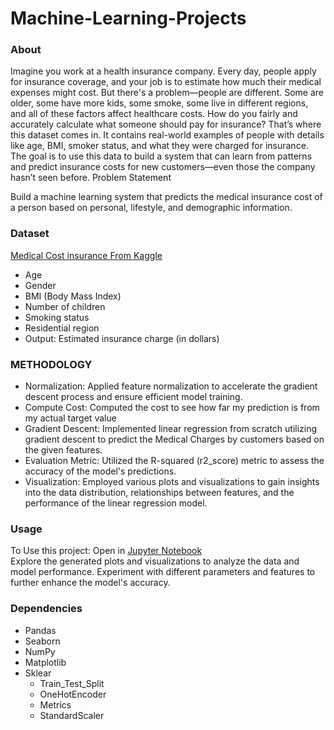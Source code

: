 # Machine-Learning-Projects
### About
Imagine you work at a health insurance company. Every day, people apply for insurance coverage, and your job is to estimate how much their medical expenses might cost.
But there's a problem—people are different. Some are older, some have more kids, some smoke, some live in different regions, and all of these factors affect healthcare costs.
How do you fairly and accurately calculate what someone should pay for insurance?
That’s where this dataset comes in. It contains real-world examples of people with details like age, BMI, smoker status, and what they were charged for insurance. The goal is to use this data to build a system that can learn from patterns and predict insurance costs for new customers—even those the company hasn’t seen before.
Problem Statement

Build a machine learning system that predicts the medical insurance cost of a person based on personal, lifestyle, and demographic information.

### Dataset
[Medical Cost insurance From Kaggle](https://www.kaggle.com/datasets/mirichoi0218/insurance)
- Age
- Gender
- BMI (Body Mass Index)
- Number of children
- Smoking status
- Residential region
- Output: Estimated insurance charge (in dollars)

### METHODOLOGY 
- Normalization: Applied feature normalization to accelerate the gradient descent process and ensure efficient model training.
- Compute Cost: Computed the cost to see how far my prediction is from my actual target value
- Gradient Descent: Implemented linear regression from scratch utilizing gradient descent to predict the Medical Charges by customers based on the given features. 
- Evaluation Metric: Utilized the R-squared (r2_score) metric to assess the accuracy of the model's predictions.
- Visualization: Employed various plots and visualizations to gain insights into the data distribution, relationships between features, and the performance of the linear regression model.

### Usage
To Use this project:
Open in [Jupyter Notebook](http://localhost:8888/notebooks/Medical%20Cost.ipynb) <br>
Explore the generated plots and visualizations to analyze the data and model performance.
Experiment with different parameters and features to further enhance the model's accuracy.

### Dependencies
- Pandas
- Seaborn
- NumPy
- Matplotlib
- Sklear
  - Train_Test_Split
  - OneHotEncoder
  - Metrics
  - StandardScaler  
